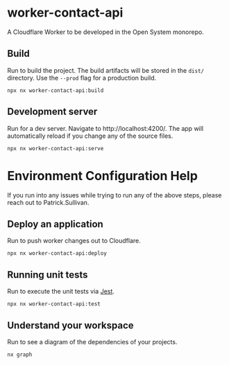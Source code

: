 <!-- START header -->
<!-- END header -->

# worker-contact-api

A Cloudflare Worker to be developed in the Open System monorepo.

<!-- START doctoc -->
<!-- END doctoc -->

## Build

Run to build the project. The build artifacts will be stored in the `dist/` directory. Use the `--prod` flag for a production build.

```
npx nx worker-contact-api:build
```

## Development server

Run for a dev server. Navigate to http://localhost:4200/. The app will automatically reload if you change any of the source files.

```
npx nx worker-contact-api:serve
```

# Environment Configuration Help

If you run into any issues while trying to run any of the above steps, please reach out to Patrick.Sullivan.

## Deploy an application

Run to push worker changes out to Cloudflare.

```
npx nx worker-contact-api:deploy
```

## Running unit tests

Run to execute the unit tests via [Jest](https://jestjs.io).

```
npx nx worker-contact-api:test
```

## Understand your workspace

Run to see a diagram of the dependencies of your projects.

```
nx graph
```

<!-- START footer -->
<!-- END footer -->
